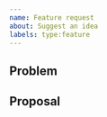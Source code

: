 ```yaml
---
name: Feature request
about: Suggest an idea
labels: type:feature
---
```


## Problem

## Proposal

